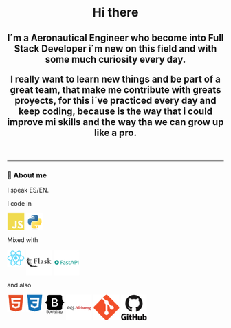 <div id="header" align="center">
    <img src="https://www.canva.com/design/DAFhQY_9Lto/nt_ySkvm6loOJJLzm5F7Og/watch?utm_content=DAFhQY_9Lto&utm_campaign=designshare&utm_medium=link&utm_source=publishsharelink" alt="">
    <h1 align="center"> Hi there </h1>
    <h2 align="center"> I´m a Aeronautical  Engineer who become into Full Stack Developer
i´m new on this field and  with some much curiosity every day. 

I really want to learn new things and be part of a great team, that make me contribute with greats proyects, for this i´ve  practiced every day and keep coding, because is the way that i could improve mi skills and the way tha we can grow up like a pro.
    </h2>
    
    
</div>
<div id= "header" align = "center">
    <img src="[https://media.giphy.com/media/QAsBwSjx9zVKoGp9nr/giphy.gif](https://www.google.com/url?sa=i&url=https%3A%2F%2Fwww.adslzone.net%2Fcomo-se-hace%2Fphotoshop%2Fquitar-fondo-imagen%2F&psig=AOvVaw0k69k0ynVNZpZGv6Sc68e9&ust=1684716201270000&source=images&cd=vfe&ved=0CBEQjRxqFwoTCKirtcKZhf8CFQAAAAAdAAAAABAE)" alt="" width="200">
</div>

- - -


    
<h3>🤔 About me</h3>
    
I speak ES/EN.

I code in <div style="display: flex;">
            <img src="https://github.com/devicons/devicon/blob/master/icons/javascript/javascript-plain.svg" title="javascript"
        alt="javascript" width="40" height="40">&nbsp;
        <img src="https://github.com/devicons/devicon/blob/master/icons/python/python-original.svg" title="python"
        alt="python" width="40" height="40">&nbsp;
    </div>
    
Mixed with <div style="display: flex;">
    <img src="https://github.com/devicons/devicon/blob/master/icons/react/react-original.svg" title="react" alt="react"
        width="40" height="40">&nbsp;
    <img src="https://github.com/devicons/devicon/blob/master/icons/flask/flask-original-wordmark.svg" title="flask"
        alt="flask" width="60" height="60">&nbsp;
    <img src="https://github.com/devicons/devicon/blob/master/icons/fastapi/fastapi-original-wordmark.svg" title="flask"
        alt="flask" width="60" height="60">&nbsp;
       </div>

and also <div style="display: flex;">
    <img src="https://github.com/devicons/devicon/blob/master/icons/html5/html5-plain.svg" title="HTML5" alt="HTML"
        width="40" height="40">&nbsp;
    <img src="https://github.com/devicons/devicon/blob/master/icons/css3/css3-plain.svg" title="css3" alt="css3"
        width="40" height="40">&nbsp;    
    <img src="https://github.com/devicons/devicon/blob/master/icons/bootstrap/bootstrap-plain-wordmark.svg"
        title="bootstrap" alt="bootstrap" width="45" height="45">&nbsp;
    <img src="https://github.com/devicons/devicon/blob/master/icons/sqlalchemy/sqlalchemy-original-wordmark.svg" title="sqlalchemy"
        alt="sqlalchemy" width="60" height="60">&nbsp;
    <img src="https://github.com/devicons/devicon/blob/master/icons/git/git-plain.svg" title="git" alt="git" width="60"
        height="60">&nbsp;
    <img src="https://github.com/devicons/devicon/blob/master/icons/github/github-original-wordmark.svg" title="github"
        alt="github" width="60" height="60">&nbsp;
</div> 


